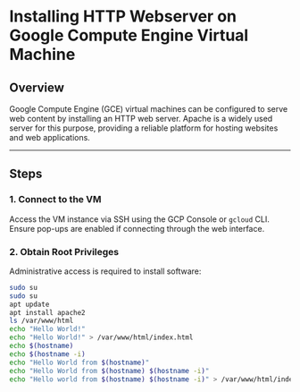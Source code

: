 # Installing HTTP Webserver on Google Compute Engine Virtual Machine

## Overview

Google Compute Engine (GCE) virtual machines can be configured to serve web content by installing an HTTP web server. Apache is a widely used server for this purpose, providing a reliable platform for hosting websites and web applications.

---

## Steps

### 1. Connect to the VM

Access the VM instance via SSH using the GCP Console or `gcloud` CLI. Ensure pop-ups are enabled if connecting through the web interface.

### 2. Obtain Root Privileges

Administrative access is required to install software:

```bash
sudo su
sudo su
apt update 
apt install apache2
ls /var/www/html
echo "Hello World!"
echo "Hello World!" > /var/www/html/index.html
echo $(hostname)
echo $(hostname -i)
echo "Hello World from $(hostname)"
echo "Hello World from $(hostname) $(hostname -i)"
echo "Hello world from $(hostname) $(hostname -i)" > /var/www/html/index.html
